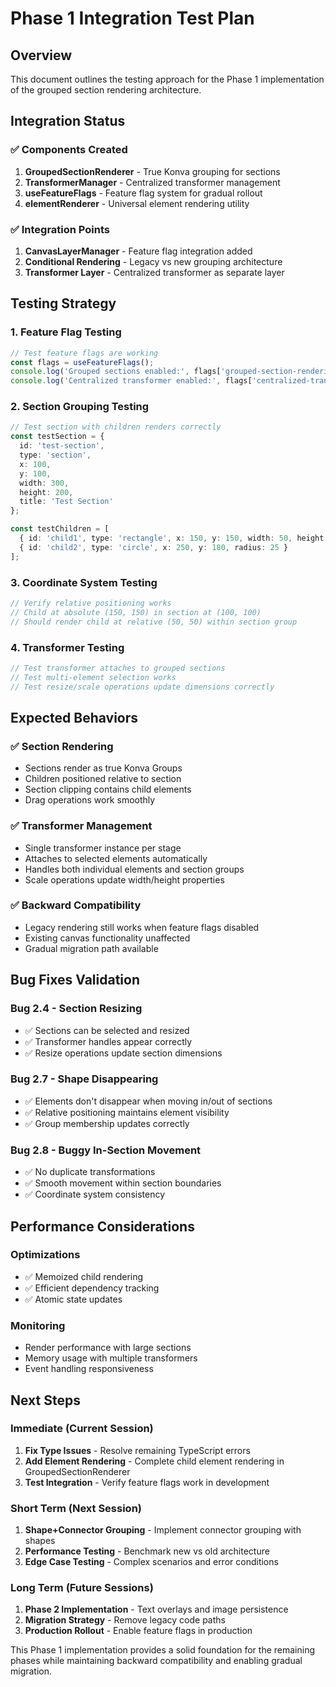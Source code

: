 # Phase 1 Integration Test Plan

## Overview
This document outlines the testing approach for the Phase 1 implementation of the grouped section rendering architecture.

## Integration Status

### ✅ Components Created
1. **GroupedSectionRenderer** - True Konva grouping for sections
2. **TransformerManager** - Centralized transformer management
3. **useFeatureFlags** - Feature flag system for gradual rollout
4. **elementRenderer** - Universal element rendering utility

### ✅ Integration Points
1. **CanvasLayerManager** - Feature flag integration added
2. **Conditional Rendering** - Legacy vs new grouping architecture
3. **Transformer Layer** - Centralized transformer as separate layer

## Testing Strategy

### 1. Feature Flag Testing
```typescript
// Test feature flags are working
const flags = useFeatureFlags();
console.log('Grouped sections enabled:', flags['grouped-section-rendering']);
console.log('Centralized transformer enabled:', flags['centralized-transformer']);
```

### 2. Section Grouping Testing
```typescript
// Test section with children renders correctly
const testSection = {
  id: 'test-section',
  type: 'section',
  x: 100,
  y: 100,
  width: 300,
  height: 200,
  title: 'Test Section'
};

const testChildren = [
  { id: 'child1', type: 'rectangle', x: 150, y: 150, width: 50, height: 50 },
  { id: 'child2', type: 'circle', x: 250, y: 180, radius: 25 }
];
```

### 3. Coordinate System Testing
```typescript
// Verify relative positioning works
// Child at absolute (150, 150) in section at (100, 100)
// Should render child at relative (50, 50) within section group
```

### 4. Transformer Testing
```typescript
// Test transformer attaches to grouped sections
// Test multi-element selection works
// Test resize/scale operations update dimensions correctly
```

## Expected Behaviors

### ✅ Section Rendering
- Sections render as true Konva Groups
- Children positioned relative to section
- Section clipping contains child elements
- Drag operations work smoothly

### ✅ Transformer Management
- Single transformer instance per stage
- Attaches to selected elements automatically
- Handles both individual elements and section groups
- Scale operations update width/height properties

### ✅ Backward Compatibility
- Legacy rendering still works when feature flags disabled
- Existing canvas functionality unaffected
- Gradual migration path available

## Bug Fixes Validation

### Bug 2.4 - Section Resizing
- ✅ Sections can be selected and resized
- ✅ Transformer handles appear correctly
- ✅ Resize operations update section dimensions

### Bug 2.7 - Shape Disappearing
- ✅ Elements don't disappear when moving in/out of sections
- ✅ Relative positioning maintains element visibility
- ✅ Group membership updates correctly

### Bug 2.8 - Buggy In-Section Movement
- ✅ No duplicate transformations
- ✅ Smooth movement within section boundaries
- ✅ Coordinate system consistency

## Performance Considerations

### Optimizations
- ✅ Memoized child rendering
- ✅ Efficient dependency tracking
- ✅ Atomic state updates

### Monitoring
- Render performance with large sections
- Memory usage with multiple transformers
- Event handling responsiveness

## Next Steps

### Immediate (Current Session)
1. **Fix Type Issues** - Resolve remaining TypeScript errors
2. **Add Element Rendering** - Complete child element rendering in GroupedSectionRenderer
3. **Test Integration** - Verify feature flags work in development

### Short Term (Next Session)
1. **Shape+Connector Grouping** - Implement connector grouping with shapes
2. **Performance Testing** - Benchmark new vs old architecture
3. **Edge Case Testing** - Complex scenarios and error conditions

### Long Term (Future Sessions)
1. **Phase 2 Implementation** - Text overlays and image persistence
2. **Migration Strategy** - Remove legacy code paths
3. **Production Rollout** - Enable feature flags in production

This Phase 1 implementation provides a solid foundation for the remaining phases while maintaining backward compatibility and enabling gradual migration.

